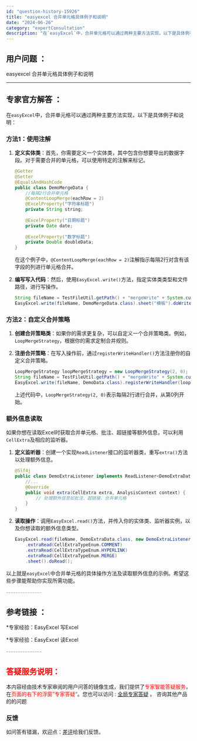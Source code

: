 ```yaml
---
id: "question-history-15926"
title: "easyexcel 合并单元格具体例子和说明"
date: "2024-06-26"
category: "expertConsultation"
description: "在`easyExcel`中，合并单元格可以通过两种主要方法实现，以下是具体例子和说明：### 方法1：使用注解1. **定义实体类**：首先，你需要定义一个实体类，其中包含你想要导出的数据字段。对于需要合并的单元格，可以使用特定的注解来标记。   ```java   @Getter   @Sette"
---
```


## 用户问题 ： 
 easyexcel 合并单元格具体例子和说明  

---------------
## 专家官方解答 ：

在`easyExcel`中，合并单元格可以通过两种主要方法实现，以下是具体例子和说明：

### 方法1：使用注解

1. **定义实体类**：首先，你需要定义一个实体类，其中包含你想要导出的数据字段。对于需要合并的单元格，可以使用特定的注解来标记。

   ```java
   @Getter
   @Setter
   @EqualsAndHashCode
   public class DemoMergeData {
       //每隔2行合并单元格
       @ContentLoopMerge(eachRow = 2)
       @ExcelProperty("字符串标题")
       private String string;
       
       @ExcelProperty("日期标题")
       private Date date;
       
       @ExcelProperty("数字标题")
       private Double doubleData;
   }
   ```

   在这个例子中，`@ContentLoopMerge(eachRow = 2)`注解指示每隔2行对含有该字段的列进行单元格合并。

2. **编写写入代码**：然后，使用`EasyExcel.write()`方法，指定实体类类型和文件路径，进行写操作。

   ```java
   String fileName = TestFileUtil.getPath() + "mergeWrite" + System.currentTimeMillis() + ".xlsx";
   EasyExcel.write(fileName, DemoMergeData.class).sheet("模板").doWrite(data());
   ```

### 方法2：自定义合并策略

1. **创建合并策略类**：如果你的需求更复杂，可以自定义一个合并策略类。例如，`LoopMergeStrategy`，根据你的需求定制合并规则。

2. **注册合并策略**：在写入操作前，通过`registerWriteHandler()`方法注册你的自定义合并策略。

   ```java
   LoopMergeStrategy loopMergeStrategy = new LoopMergeStrategy(2, 0);
   String fileName = TestFileUtil.getPath() + "mergeWrite" + System.currentTimeMillis() + ".xlsx";
   EasyExcel.write(fileName, DemoData.class).registerWriteHandler(loopMergeStrategy).sheet("模板").doWrite(data());
   ```

   上述代码中，`LoopMergeStrategy(2, 0)`表示每隔2行进行合并，从第0列开始。

### 额外信息读取

如果你想在读取Excel时获取合并单元格、批注、超链接等额外信息，可以利用`CellExtra`及相应的监听器。

1. **定义监听器**：创建一个实现`ReadListener`接口的监听器类，重写`extra()`方法以处理额外信息。

   ```java
   @Slf4j
   public class DemoExtraListener implements ReadListener<DemoExtraData> {
       //...
       @Override
       public void extra(CellExtra extra, AnalysisContext context) {
           // 处理额外信息如批注、超链接、合并单元格
       }
   }
   ```

2. **读取操作**：调用`EasyExcel.read()`方法，并传入你的实体类、监听器实例，以及你想读取的额外信息类型。

   ```java
   EasyExcel.read(fileName, DemoExtraData.class, new DemoExtraListener())
       .extraRead(CellExtraTypeEnum.COMMENT)
       .extraRead(CellExtraTypeEnum.HYPERLINK)
       .extraRead(CellExtraTypeEnum.MERGE)
       .sheet().doRead();
   ```

以上就是`easyExcel`中合并单元格的具体操作方法及读取额外信息的示例。希望这些步骤能帮助你实现所需功能。


<font color="#949494">---------------</font> 


## 参考链接 ：

*专家经验：EasyExcel 写Excel 
 
 *专家经验：EasyExcel 读Excel 


 <font color="#949494">---------------</font> 
 


## <font color="#FF0000">答疑服务说明：</font> 

本内容经由技术专家审阅的用户问答的镜像生成，我们提供了<font color="#FF0000">专家智能答疑服务</font>，在<font color="#FF0000">页面的右下的浮窗”专家答疑“</font>。您也可以访问 : [全局专家答疑](https://answer.opensource.alibaba.com/docs/intro) 。 咨询其他产品的的问题

### 反馈
如问答有错漏，欢迎点：[差评](https://ai.nacos.io/user/feedbackByEnhancerGradePOJOID?enhancerGradePOJOId=15941)给我们反馈。
